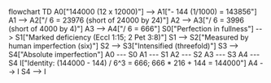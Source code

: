 flowchart TD
  A0["144000 (12 x 12000)"] --> A1["- 144 (1/1000) = 143856"]
  A1 --> A2["/ 6 = 23976 (short of 24000 by 24)"]
  A2 --> A3["/ 6 = 3996 (short of 4000 by 4)"]
  A3 --> A4["/ 6 = 666"]
  S0["Perfection in fullness"] --> S1["Marked deficiency (Eccl 1:15; 2 Pet 3:8)"]
  S1 --> S2["Measured by human imperfection (six)"]
  S2 --> S3["Intensified (threefold)"]
  S3 --> S4["Absolute imperfection"]
  A0 --- S0
  A1 --- S1
  A2 --- S2
  A3 --- S3
  A4 --- S4
  I["Identity: (144000 - 144) / 6^3 = 666; 666 * 216 + 144 = 144000"]
  A4 --> I
  S4 --> I
